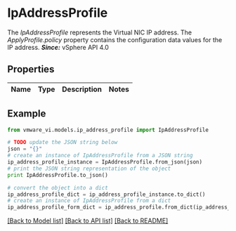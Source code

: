# IpAddressProfile

The *IpAddressProfile* represents the Virtual NIC IP address.  The *ApplyProfile.policy* property contains the configuration data values for the IP address.  ***Since:*** vSphere API 4.0 

## Properties
Name | Type | Description | Notes
------------ | ------------- | ------------- | -------------

## Example

```python
from vmware_vi.models.ip_address_profile import IpAddressProfile

# TODO update the JSON string below
json = "{}"
# create an instance of IpAddressProfile from a JSON string
ip_address_profile_instance = IpAddressProfile.from_json(json)
# print the JSON string representation of the object
print IpAddressProfile.to_json()

# convert the object into a dict
ip_address_profile_dict = ip_address_profile_instance.to_dict()
# create an instance of IpAddressProfile from a dict
ip_address_profile_form_dict = ip_address_profile.from_dict(ip_address_profile_dict)
```
[[Back to Model list]](../README.md#documentation-for-models) [[Back to API list]](../README.md#documentation-for-api-endpoints) [[Back to README]](../README.md)


